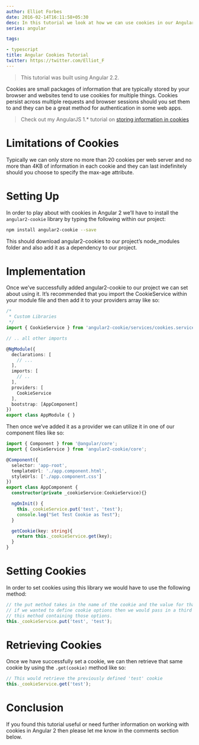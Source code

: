 ```yaml
---
author: Elliot Forbes
date: 2016-02-14T16:11:58+05:30
desc: In this tutorial we look at how we can use cookies in our Angular 2 Applications
series: angular

tags:

- typescript
title: Angular Cookies Tutorial
twitter: https://twitter.com/Elliot_F
---
```


> This tutorial was built using Angular 2.2. 

Cookies are small packages of information that are typically stored by your browser and websites tend to use cookies for multiple things. Cookies persist across multiple requests and browser sessions should you set them to and they can be a great method for authentication in some web apps.

> Check out my AngularJS 1.* tutorial on [storing information in cookies](/javascript/angularjs/angularjs-store-cookies-tutorial/)

# Limitations of Cookies

Typically we can only store no more than 20 cookies per web server and no more than 4KB of information in each cookie and they can last indefinitely should you choose to specify the max-age attribute. 

# Setting Up

In order to play about with cookies in Angular 2 we’ll have to install the `angular2-cookie` library by typing the following within our project:

```bash
npm install angular2-cookie --save
```

This should download angular2-cookies to our project’s node_modules folder and also add it as a dependency to our project.

# Implementation

Once we’ve successfully added angular2-cookie to our project we can set about using it. It’s recommended that you import the CookieService within your module file and then add it to your providers array like so:

```ts
/*
 * Custom Libraries
 */
import { CookieService } from 'angular2-cookie/services/cookies.service';

// .. all other imports

@NgModule({
  declarations: [
    // ...
  ],
  imports: [
    // ..
  ],
  providers: [
    CookieService
  ],
  bootstrap: [AppComponent]
})
export class AppModule { }
```

Then once we’ve added it as a provider we can utilize it in one of our component files like so:

```ts
import { Component } from '@angular/core';
import { CookieService } from 'angular2-cookie/core';

@Component({
  selector: 'app-root',
  templateUrl: './app.component.html',
  styleUrls: ['./app.component.css']
})
export class AppComponent {
  constructor(private _cookieService:CookieService){}

  ngOnInit() {
    this._cookieService.put('test', 'test');
    console.log("Set Test Cookie as Test");
  }

  getCookie(key: string){
    return this._cookieService.get(key);
  }
}
```

# Setting Cookies

In order to set cookies using this library we would have to use the following method:

```ts
// the put method takes in the name of the cookie and the value for that cookie.
// if we wanted to define cookie options then we would pass in a third parameter to 
// this method containing those options.
this._cookieService.put('test', 'test');
```

# Retrieving Cookies

Once we have successfully set a cookie, we can then retrieve that same cookie by using the `.get(cookie)` method like so:

```ts
// This would retrieve the previously defined 'test' cookie 
this._cookieService.get('test');
```

# Conclusion

If you found this tutorial useful or need further information on working with cookies in Angular 2 then please let me know in the comments section below.